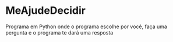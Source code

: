 # MeAjudeDecidir
Programa em Python onde o programa escolhe por você, faça uma pergunta e o programa te dará uma resposta
